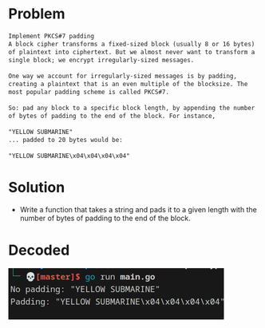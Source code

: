 # Problem

```plaintext
Implement PKCS#7 padding
A block cipher transforms a fixed-sized block (usually 8 or 16 bytes) of plaintext into ciphertext. But we almost never want to transform a single block; we encrypt irregularly-sized messages.

One way we account for irregularly-sized messages is by padding, creating a plaintext that is an even multiple of the blocksize. The most popular padding scheme is called PKCS#7.

So: pad any block to a specific block length, by appending the number of bytes of padding to the end of the block. For instance,

"YELLOW SUBMARINE"
... padded to 20 bytes would be:

"YELLOW SUBMARINE\x04\x04\x04\x04"
```

# Solution

- Write a function that takes a string and pads it to a given length with the number of bytes of padding to the end of the block.

# Decoded

![Decoded](./decoded.png)
